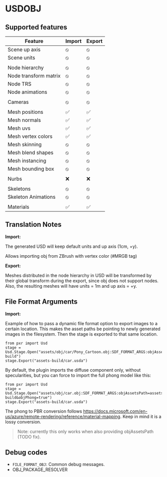 # USDOBJ

## Supported features

|Feature|Import|Export|
|--|--|--|
|Scene up axis            |⦸|⦸|
|Scene units              |⦸|⦸|
||||
|Node hierarchy           |⦸|⦸|
|Node transform matrix    |⦸|⦸|
|Node TRS                 |⦸|⦸|
|Node animations          |⦸|⦸|
||||
|Cameras                  |⦸|⦸|
||||
|Mesh positions           |✅|✅|
|Mesh normals             |✅|✅|
|Mesh uvs                 |✅|✅|
|Mesh vertex colors       |✅|✅|
|Mesh skinning            |⦸|⦸|
|Mesh blend shapes        |⦸|⦸|
|Mesh instancing          |⦸|⦸|
|Mesh bounding box        |⦸|⦸|
||||
|Nurbs                    |❌|❌|
||||
|Skeletons                |⦸|⦸|
|Skeleton Animations      |⦸|⦸|
||||
|Materials                |✅|✅|





## Translation Notes

**Import:**

The generated USD will keep default units and up axis (1cm, +y).

Allows importing obj from ZBrush with vertex color (#MRGB tag)

**Export:**

Meshes distributed in the node hierarchy in USD will be transformed by their global transform 
during the export, since obj does not support nodes.
Also, the resulting meshes will have units = 1m and up axis = +y.


## File Format Arguments

**Import:**

Example of how to pass a dynamic file format option to export images to a certain location.
This makes the asset paths be pointing to newly generated images in the filesystem.
Then the stage is exported to that same location.
```
from pxr import Usd
stage = Usd.Stage.Open("assets/obj/car/Pony_Cartoon.obj:SDF_FORMAT_ARGS:objAssetsPath=assets-build")
stage.Export("assets-build/car.usda")
```

By default, the plugin imports the diffuse component only, without specularities, but you can force to import the full phong model like this:
```
from pxr import Usd
stage = Usd.Stage.Open("assets/obj/car.obj:SDF_FORMAT_ARGS:objAssetsPath=assets-build&objPhong=true")
stage.Export("assets-build/car.usda")
```
The phong to PBR conversion follows https://docs.microsoft.com/en-us/azure/remote-rendering/reference/material-mapping. Keep in mind it is a lossy conversion.
> Note: currently this only works when also providing objAssetsPath (TODO fix).

## Debug codes
* `FILE_FORMAT_OBJ`: Common debug messages.
* OBJ_PACKAGE_RESOLVER



